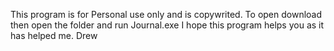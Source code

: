 This program is for Personal use only and is copywrited.
To open download then open the folder and run Journal.exe
I hope this program helps you as it has helped me.
Drew
